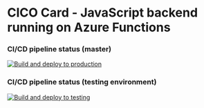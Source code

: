 # CICO Card - JavaScript backend running on Azure Functions

### CI/CD pipeline status (master)
[![Build and deploy to production](https://github.com/pscln/cico-card-azurefunctions/actions/workflows/master_cico-functions-test.yml/badge.svg?branch=master)](https://github.com/pscln/cico-card-azurefunctions/actions/workflows/master_cico-functions-test.yml)

### CI/CD pipeline status (testing environment)
[![Build and deploy to testing](https://github.com/pscln/cico-card-azurefunctions/actions/workflows/testing_cico-functions-test(testing).yml/badge.svg?branch=testing)](https://github.com/pscln/cico-card-azurefunctions/actions/workflows/testing_cico-functions-test(testing).yml)
